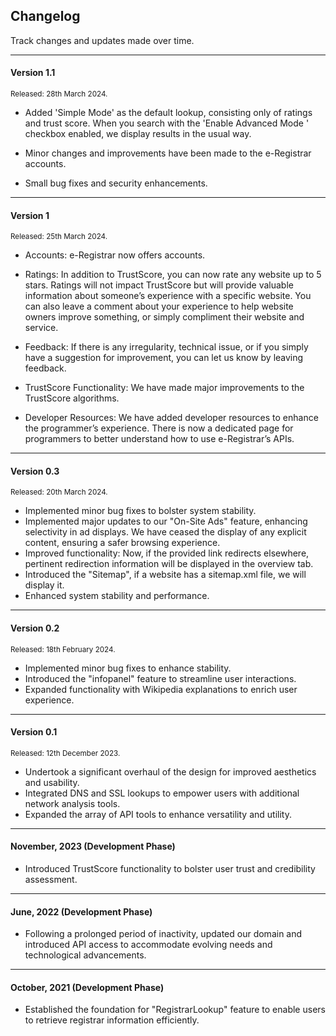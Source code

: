 ## Changelog
<a name="latest"></a>

Track changes and updates made over time.
<hr>

#### <a name="version-1-1">Version 1.1</a>
<small>Released: 28th March 2024.</small>
- Added 'Simple Mode' as the default lookup, consisting only of ratings and trust score. When you search with the 'Enable Advanced Mode ' checkbox enabled, we display results in the usual way.

- Minor changes and improvements have been made to the e-Registrar accounts.
- Small bug fixes and security enhancements.
  
<hr>

#### <a name="version-1">Version 1</a>
<small>Released: 25th March 2024.</small>
- Accounts: e-Registrar now offers accounts.

- Ratings: In addition to TrustScore, you can now rate any website up to 5 stars. Ratings will not impact TrustScore but will provide valuable information about someone’s experience with a specific website. You can also leave a comment about your experience to help website owners improve something, or simply compliment their website and service.

- Feedback: If there is any irregularity, technical issue, or if you simply have a suggestion for improvement, you can let us know by leaving feedback.

- TrustScore Functionality: We have made major improvements to the TrustScore algorithms.

- Developer Resources: We have added developer resources to enhance the programmer’s experience. There is now a dedicated page for programmers to better understand how to use e-Registrar’s APIs.

<hr>

#### <a name="version-0-3">Version 0.3</a>
<small>Released: 20th March 2024.</small>
- Implemented minor bug fixes to bolster system stability.
- Implemented major updates to our "On-Site Ads" feature, enhancing selectivity in ad displays. We have ceased the display of any explicit content, ensuring a safer browsing experience.
- Improved functionality: Now, if the provided link redirects elsewhere, pertinent redirection information will be displayed in the overview tab.
- Introduced the "Sitemap", if a website has a sitemap.xml file, we will display it.
- Enhanced system stability and performance.

<hr>

#### <a name="version-0-2">Version 0.2</a>
<small>Released: 18th February 2024.</small>
- Implemented minor bug fixes to enhance stability.
- Introduced the "infopanel" feature to streamline user interactions.
- Expanded functionality with Wikipedia explanations to enrich user experience.

<hr>

#### <a name="version-0-1">Version 0.1</a>
<small>Released: 12th December 2023.</small>
- Undertook a significant overhaul of the design for improved aesthetics and usability.
- Integrated DNS and SSL lookups to empower users with additional network analysis tools.
- Expanded the array of API tools to enhance versatility and utility.

<hr>

#### <a name="version-november-23">November, 2023 (Development Phase)</a>

- Introduced TrustScore functionality to bolster user trust and credibility assessment.

<hr>

#### <a name="version-june-22">June, 2022 (Development Phase)</a>

- Following a prolonged period of inactivity, updated our domain and introduced API access to accommodate evolving needs and technological advancements.

<hr>

#### <a name="version-october-21">October, 2021 (Development Phase)</a>

- Established the foundation for "RegistrarLookup" feature to enable users to retrieve registrar information efficiently.